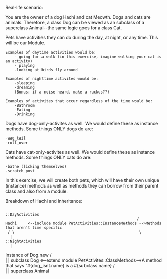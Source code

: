 <!-- Ex dog1 is an instance of Dog, Dog is a subclass of Animal, and there is a module PetActivites that has a sub-module of DayActivities and NightActivities. Those submodules have their own sets of methods included in them, and PetActivities also contains a couple of its own methods (methods that don’t care what time it is, like eating or bathroom) -->

Real-life scenario:

You are the owner of a dog Hachi and cat Meowth. Dogs and cats are animals. Therefore, a class Dog can be viewed as an subclass of a superclass Animal--the same logic goes for a class Cat. 

Pets have activities they can do during the day, at night, or any time. This will be our Module.
    
    Examples of daytime activities would be:
        - going for a walk (in this exercise, imagine walking your cat is an activity)
        - playing
        -looking at birds fly around

    Examples of nighttime activites would be:
        -sleeping
        -dreaming
        (Bonus: if a noise heard, make a ruckus??)

    Examples of activites that occur regardless of the time would be:
        -Bathroom
        -Eating 
        -Drinking

Dogs have dog-only-activites as well. We would define these as instance methods. Some things ONLY dogs do are:

    -wag_tail
    -roll_over

Cats have cat-only-activites as well. We would define these as instance methods. Some things ONLY cats do are:

    -bathe (licking themselves)
    -scratch_post


In this exercise, we will create both pets, which will have their own unique (instance) methods as well as methods they can borrow from their parent class and also from a module. 

Breakdown of Hachi and inheritance:

                                                                ::DayActivities
                                                              /    
    Hachi     <--include module PetActivities::InstanceMethods -->Methods that aren't time specific
     / \                                                       \
      |                                                         ::NightAcivities    
      |
Instance of Dog.new
     / \
      |
      |
  subclass Dog <--extend module PetActivites::ClassMethods-->A method that says "#{dog_isnt.name} is a #{subclass.name}
     / \
      |
      |
superclass Animal

